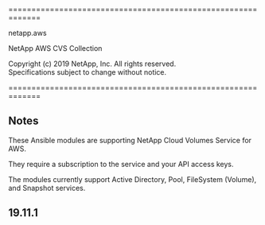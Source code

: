 =============================================================
                                                             
netapp.aws                                                   
                                                             
NetApp AWS CVS Collection                                    
                                                             
Copyright (c) 2019 NetApp, Inc. All rights reserved.         
Specifications subject to change without notice.             
                                                             
=============================================================

## Notes

These Ansible modules are supporting NetApp Cloud Volumes Service for AWS.

They require a subscription to the service and your API access keys.

The modules currently support Active Directory, Pool, FileSystem (Volume), and Snapshot services.

## 19.11.1